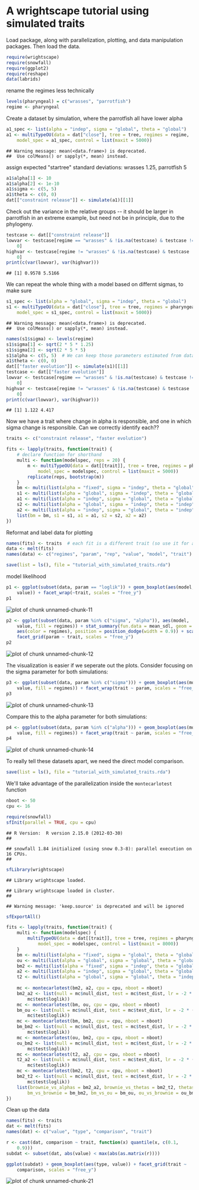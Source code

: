 # A wrightscape tutorial using simulated traits



Load package, along with parallelization, plotting, and data manipulation packages. Then load the data.  




```r
require(wrightscape)
require(snowfall)
require(ggplot2)
require(reshape)
data(labrids)
```





rename the regimes less technically



```r
levels(pharyngeal) = c("wrasses", "parrotfish")
regime <- pharyngeal
```




Create a dataset by simulation, where the parrotfish all have lower alpha



```r
a1_spec <- list(alpha = "indep", sigma = "global", theta = "global")
a1 <- multiTypeOU(data = dat["close"], tree = tree, regimes = regime, 
    model_spec = a1_spec, control = list(maxit = 5000))
```



```
## Warning message: mean(<data.frame>) is deprecated.
##  Use colMeans() or sapply(*, mean) instead.
```




assign expected "startree" standard deviations: wrasses 1.25, parrotfish 5



```r
a1$alpha[1] <- 10
a1$alpha[2] <- 1e-10
a1$sigma <- c(5, 5)
a1$theta <- c(0, 0)
dat[["constraint release"]] <- simulate(a1)[[1]]
```




Check out the variance in the relative groups -- it should be larger in parrotfish
in an extreme example, but need not be in principle, due to the phylogeny. 



```r
testcase <- dat[["constraint release"]]
lowvar <- testcase[regime == "wrasses" & !is.na(testcase) & testcase != 
    0]
highvar <- testcase[regime != "wrasses" & !is.na(testcase) & testcase != 
    0]
print(c(var(lowvar), var(highvar)))
```



```
## [1] 0.9578 5.5166
```




We can repeat the whole thing with a model based on differnt sigmas, to make sure 


```r
s1_spec <- list(alpha = "global", sigma = "indep", theta = "global")
s1 <- multiTypeOU(data = dat["close"], tree = tree, regimes = pharyngeal, 
    model_spec = s1_spec, control = list(maxit = 5000))
```



```
## Warning message: mean(<data.frame>) is deprecated.
##  Use colMeans() or sapply(*, mean) instead.
```



```r
names(s1$sigma) <- levels(regime)
s1$sigma[1] <- sqrt(2 * 5 * 1.25)
s1$sigma[2] <- sqrt(2 * 5 * 5)
s1$alpha <- c(5, 5)  # We can keep those parameters estimated from data or update them
a1$theta <- c(0, 0)
dat[["faster evolution"]] <- simulate(s1)[[1]]
testcase <- dat[["faster evolution"]]
lowvar <- testcase[regime == "wrasses" & !is.na(testcase) & testcase != 
    0]
highvar <- testcase[regime != "wrasses" & !is.na(testcase) & testcase != 
    0]
print(c(var(lowvar), var(highvar)))
```



```
## [1] 1.122 4.417
```




Now we have a trait where change in alpha is responsible, 
and one in which sigma change is responsible. 
Can we correctly identify each??



```r
traits <- c("constraint release", "faster evolution")
```






```r
fits <- lapply(traits, function(trait) {
    # declare function for shorthand
    multi <- function(modelspec, reps = 20) {
        m <- multiTypeOU(data = dat[[trait]], tree = tree, regimes = pharyngeal, 
            model_spec = modelspec, control = list(maxit = 5000))
        replicate(reps, bootstrap(m))
    }
    bm <- multi(list(alpha = "fixed", sigma = "indep", theta = "global"))
    s1 <- multi(list(alpha = "global", sigma = "indep", theta = "global"))
    a1 <- multi(list(alpha = "indep", sigma = "global", theta = "global"))
    s2 <- multi(list(alpha = "global", sigma = "indep", theta = "indep"))
    a2 <- multi(list(alpha = "indep", sigma = "global", theta = "indep"))
    list(bm = bm, s1 = s1, a1 = a1, s2 = s2, a2 = a2)
})
```




Reformat and label data for plotting



```r
names(fits) <- traits  # each fit is a different trait (so use it for a label)
data <- melt(fits)
names(data) <- c("regimes", "param", "rep", "value", "model", "trait")
```






```r
save(list = ls(), file = "tutorial_with_simulated_traits.rda")
```





model likelihood


```r
p1 <- ggplot(subset(data, param == "loglik")) + geom_boxplot(aes(model, 
    value)) + facet_wrap(~trait, scales = "free_y")
p1
```

![plot of chunk unnamed-chunk-11](figure/unnamed-chunk-11.png) 




```r
p2 <- ggplot(subset(data, param %in% c("sigma", "alpha")), aes(model, 
    value, fill = regimes)) + stat_summary(fun.data = mean_sdl, geom = "pointrange", 
    aes(color = regimes), position = position_dodge(width = 0.9)) + scale_y_log10() + 
    facet_grid(param ~ trait, scales = "free_y")
p2
```

![plot of chunk unnamed-chunk-12](figure/unnamed-chunk-12.png) 

The visualization is easier if we seperate out the plots. Consider focusing on the sigma parameter for both simulations:




```r
p3 <- ggplot(subset(data, param %in% c("sigma"))) + geom_boxplot(aes(model, 
    value, fill = regimes)) + facet_wrap(trait ~ param, scales = "free_y")
p3
```

![plot of chunk unnamed-chunk-13](figure/unnamed-chunk-13.png) 


Compare this to the alpha parameter for both simulations:



```r
p4 <- ggplot(subset(data, param %in% c("alpha"))) + geom_boxplot(aes(model, 
    value, fill = regimes)) + facet_wrap(trait ~ param, scales = "free_y")
p4
```

![plot of chunk unnamed-chunk-14](figure/unnamed-chunk-14.png) 




To really tell these datasets apart, we need the direct model comparison. 




```r
save(list = ls(), file = "tutorial_with_simulated_traits.rda")
```





We'll take advantage of the parallelization inside the `montecarlotest` function


```r
nboot <- 50
cpu <- 16
```







```r
require(snowfall)
sfInit(parallel = TRUE, cpu = cpu)
```



```
## R Version:  R version 2.15.0 (2012-03-30) 
## 
```



```
## snowfall 1.84 initialized (using snow 0.3-8): parallel execution on 16 CPUs.
## 
```



```r
sfLibrary(wrightscape)
```



```
## Library wrightscape loaded.
```



```
## Library wrightscape loaded in cluster.
## 
```



```
## Warning message: 'keep.source' is deprecated and will be ignored
```



```r
sfExportAll()
```







```r
fits <- lapply(traits, function(trait) {
    multi <- function(modelspec) {
        multiTypeOU(data = dat[[trait]], tree = tree, regimes = pharyngeal, 
            model_spec = modelspec, control = list(maxit = 8000))
    }
    bm <- multi(list(alpha = "fixed", sigma = "global", theta = "global"))
    ou <- multi(list(alpha = "global", sigma = "global", theta = "global"))
    bm2 <- multi(list(alpha = "fixed", sigma = "indep", theta = "global"))
    a2 <- multi(list(alpha = "indep", sigma = "global", theta = "global"))
    t2 <- multi(list(alpha = "global", sigma = "global", theta = "indep"))
    
    mc <- montecarlotest(bm2, a2, cpu = cpu, nboot = nboot)
    bm2_a2 <- list(null = mc$null_dist, test = mc$test_dist, lr = -2 * (mc$null$loglik - 
        mc$test$loglik))
    mc <- montecarlotest(bm, ou, cpu = cpu, nboot = nboot)
    bm_ou <- list(null = mc$null_dist, test = mc$test_dist, lr = -2 * (mc$null$loglik - 
        mc$test$loglik))
    mc <- montecarlotest(bm, bm2, cpu = cpu, nboot = nboot)
    bm_bm2 <- list(null = mc$null_dist, test = mc$test_dist, lr = -2 * (mc$null$loglik - 
        mc$test$loglik))
    mc <- montecarlotest(ou, bm2, cpu = cpu, nboot = nboot)
    ou_bm2 <- list(null = mc$null_dist, test = mc$test_dist, lr = -2 * (mc$null$loglik - 
        mc$test$loglik))
    mc <- montecarlotest(t2, a2, cpu = cpu, nboot = nboot)
    t2_a2 <- list(null = mc$null_dist, test = mc$test_dist, lr = -2 * (mc$null$loglik - 
        mc$test$loglik))
    mc <- montecarlotest(bm2, t2, cpu = cpu, nboot = nboot)
    bm2_t2 <- list(null = mc$null_dist, test = mc$test_dist, lr = -2 * (mc$null$loglik - 
        mc$test$loglik))
    list(brownie_vs_alphas = bm2_a2, brownie_vs_thetas = bm2_t2, thetas_vs_alphas = t2_a2, 
        bm_vs_brownie = bm_bm2, bm_vs_ou = bm_ou, ou_vs_brownie = ou_bm2)
})
```





Clean up the data



```r
names(fits) <- traits
dat <- melt(fits)
names(dat) <- c("value", "type", "comparison", "trait")
```







```r
r <- cast(dat, comparison ~ trait, function(x) quantile(x, c(0.1, 
    0.9)))
subdat <- subset(dat, abs(value) < max(abs(as.matrix(r))))
```






```r
ggplot(subdat) + geom_boxplot(aes(type, value)) + facet_grid(trait ~ 
    comparison, scales = "free_y")
```

![plot of chunk unnamed-chunk-21](figure/unnamed-chunk-21.png) 




